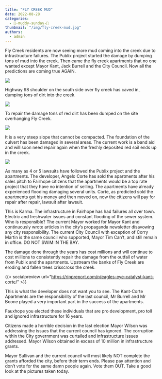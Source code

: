 ```yaml
---
title: "FLY CREEK MUD"
date: 2022-08-28
categories: 
  - 💩-muddy-sunday-💩
thumbnail: "/img/fly-creek-mud.jpg"
authors: 
  - admin
---
```


Fly Creek residents are now seeing more mud coming into the creek due to infrastructure failures. The Publix project started the damage by dumping tons of mud into the creek. Then came the fly creek apartments that no one wanted except Mayor Kant, Jack Burrell and the City Council. Now all the predictions are coming true AGAIN.

[![](https://rippreport.com/wp-content/uploads/6ab19fe4-fly-creek-sign.jpg)](https://rippreport.com/wp-content/uploads/6ab19fe4-fly-creek-sign.jpg)

Highway 98 shoulder on the south side over fly creek has caved in, dumping tons of dirt into the creek.

[![](https://rippreport.com/wp-content/uploads/186a79c8-fly-creek-fairhope.jpg)](https://rippreport.com/wp-content/uploads/186a79c8-fly-creek-fairhope.jpg)

To repair the damage tons of red dirt has been dumped on the site overhanging Fly Creek.

[![](https://rippreport.com/wp-content/uploads/80a2c3ce-fly-creek-alabama.jpg)](https://rippreport.com/wp-content/uploads/80a2c3ce-fly-creek-alabama.jpg)

It is a very steep slope that cannot be compacted. The foundation of the culvert has been damaged in several areas. The current work is a band aid and will soon need repair again when the freshly deposited red soil ends up in the creek.

[![](https://rippreport.com/wp-content/uploads/c7556562-flycreek-fairhope.jpg)](https://rippreport.com/wp-content/uploads/c7556562-flycreek-fairhope.jpg)

As many as 4 or 5 lawsuits have followed the Publix project and the apartments. The developer, Angelo Corte has sold the apartments after his sales pitch to Fairhope citizens that the apartments would be a top rate project that they have no intention of selling. The apartments have already experienced flooding damaging several units. Corte, as predicted sold the apartments got his money and then moved on, now the citizens will pay for repair after repair, lawsuit after lawsuit.

This is Karma. The infrastructure in Fairhope has had failures all over town. Electric and freshwater issues and constant flooding of the sewer system. Who is responsible? The current Mayor worked for Mayor Kant and continuously wrote articles in the city’s propaganda newsletter disavowing any city responsibility. The current City Council with exception of Corry Martin is the same council who supported, Mayor Tim Can’t, and still remain in office. DO NOT SWIM IN THE BAY.

The damage done through the years has cost millions and will continue to cost millions to consistently repair the damage from the outfall of water from Publix and the apartments. Upstream the banks of Fly Creek are eroding and fallen trees crisscross the creek.

{{< socialpreview url="https://rippreport.com/p/eagles-eye-catalyst-kant-corte/" >}}

This is what the developer does not want you to see. The Kant-Corte Apartments are the responsibility of the last council, Mr Burrell and Mr Boone played a very important part in the success of the apartments.

Fauxhope you elected these individuals that are pro development, pro toll and ignored infrastructure for 16 years.

Citizens made a horrible decision in the last election Mayor Wilson was addressing the issues that the current council has ignored. The corruption within the City government was curtailed and infrastructure issues addressed. Mayor Wilson obtained in excess of 10 million in infrastructure grants.

Mayor Sullivan and the current council will most likely NOT complete the grants afforded the city, before their term ends. Please pay attention and don’t vote for the same damn people again. Vote them OUT. Take a good look at the pictures taken today.
